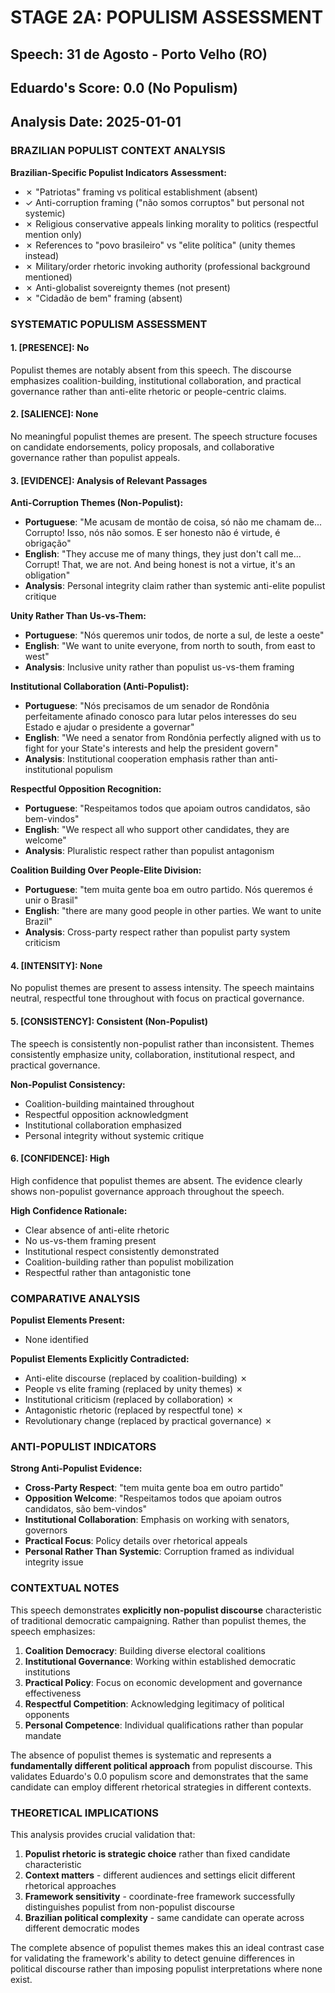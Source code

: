 # STAGE 2A: POPULISM ASSESSMENT
## Speech: 31 de Agosto - Porto Velho (RO)
## Eduardo's Score: 0.0 (No Populism)
## Analysis Date: 2025-01-01

### BRAZILIAN POPULIST CONTEXT ANALYSIS

**Brazilian-Specific Populist Indicators Assessment:**
- ✗ "Patriotas" framing vs political establishment (absent)
- ✓ Anti-corruption framing ("não somos corruptos" but personal not systemic)
- ✗ Religious conservative appeals linking morality to politics (respectful mention only)
- ✗ References to "povo brasileiro" vs "elite política" (unity themes instead)
- ✗ Military/order rhetoric invoking authority (professional background mentioned)
- ✗ Anti-globalist sovereignty themes (not present)
- ✗ "Cidadão de bem" framing (absent)

### SYSTEMATIC POPULISM ASSESSMENT

#### 1. [PRESENCE]: **No**

Populist themes are notably absent from this speech. The discourse emphasizes coalition-building, institutional collaboration, and practical governance rather than anti-elite rhetoric or people-centric claims.

#### 2. [SALIENCE]: **None**

No meaningful populist themes are present. The speech structure focuses on candidate endorsements, policy proposals, and collaborative governance rather than populist appeals.

#### 3. [EVIDENCE]: Analysis of Relevant Passages

**Anti-Corruption Themes (Non-Populist):**
- **Portuguese**: "Me acusam de montão de coisa, só não me chamam de... Corrupto! Isso, nós não somos. E ser honesto não é virtude, é obrigação"
- **English**: "They accuse me of many things, they just don't call me... Corrupt! That, we are not. And being honest is not a virtue, it's an obligation"
- **Analysis**: Personal integrity claim rather than systemic anti-elite populist critique

**Unity Rather Than Us-vs-Them:**
- **Portuguese**: "Nós queremos unir todos, de norte a sul, de leste a oeste"
- **English**: "We want to unite everyone, from north to south, from east to west"
- **Analysis**: Inclusive unity rather than populist us-vs-them framing

**Institutional Collaboration (Anti-Populist):**
- **Portuguese**: "Nós precisamos de um senador de Rondônia perfeitamente afinado conosco para lutar pelos interesses do seu Estado e ajudar o presidente a governar"
- **English**: "We need a senator from Rondônia perfectly aligned with us to fight for your State's interests and help the president govern"
- **Analysis**: Institutional cooperation emphasis rather than anti-institutional populism

**Respectful Opposition Recognition:**
- **Portuguese**: "Respeitamos todos que apoiam outros candidatos, são bem-vindos"
- **English**: "We respect all who support other candidates, they are welcome"
- **Analysis**: Pluralistic respect rather than populist antagonism

**Coalition Building Over People-Elite Division:**
- **Portuguese**: "tem muita gente boa em outro partido. Nós queremos é unir o Brasil"
- **English**: "there are many good people in other parties. We want to unite Brazil"
- **Analysis**: Cross-party respect rather than populist party system criticism

#### 4. [INTENSITY]: **None**

No populist themes are present to assess intensity. The speech maintains neutral, respectful tone throughout with focus on practical governance.

#### 5. [CONSISTENCY]: **Consistent (Non-Populist)**

The speech is consistently non-populist rather than inconsistent. Themes consistently emphasize unity, collaboration, institutional respect, and practical governance.

**Non-Populist Consistency:**
- Coalition-building maintained throughout
- Respectful opposition acknowledgment
- Institutional collaboration emphasized
- Personal integrity without systemic critique

#### 6. [CONFIDENCE]: **High**

High confidence that populist themes are absent. The evidence clearly shows non-populist governance approach throughout the speech.

**High Confidence Rationale:**
- Clear absence of anti-elite rhetoric
- No us-vs-them framing present
- Institutional respect consistently demonstrated
- Coalition-building rather than populist mobilization
- Respectful rather than antagonistic tone

### COMPARATIVE ANALYSIS

**Populist Elements Present:**
- None identified

**Populist Elements Explicitly Contradicted:**
- Anti-elite discourse (replaced by coalition-building) ✗
- People vs elite framing (replaced by unity themes) ✗
- Institutional criticism (replaced by collaboration) ✗
- Antagonistic rhetoric (replaced by respectful tone) ✗
- Revolutionary change (replaced by practical governance) ✗

### ANTI-POPULIST INDICATORS

**Strong Anti-Populist Evidence:**
- **Cross-Party Respect**: "tem muita gente boa em outro partido"
- **Opposition Welcome**: "Respeitamos todos que apoiam outros candidatos, são bem-vindos"
- **Institutional Collaboration**: Emphasis on working with senators, governors
- **Practical Focus**: Policy details over rhetorical appeals
- **Personal Rather Than Systemic**: Corruption framed as individual integrity issue

### CONTEXTUAL NOTES

This speech demonstrates **explicitly non-populist discourse** characteristic of traditional democratic campaigning. Rather than populist themes, the speech emphasizes:

1. **Coalition Democracy**: Building diverse electoral coalitions
2. **Institutional Governance**: Working within established democratic institutions
3. **Practical Policy**: Focus on economic development and governance effectiveness
4. **Respectful Competition**: Acknowledging legitimacy of political opponents
5. **Personal Competence**: Individual qualifications rather than popular mandate

The absence of populist themes is systematic and represents a **fundamentally different political approach** from populist discourse. This validates Eduardo's 0.0 populism score and demonstrates that the same candidate can employ different rhetorical strategies in different contexts.

### THEORETICAL IMPLICATIONS

This analysis provides crucial validation that:
1. **Populist rhetoric is strategic choice** rather than fixed candidate characteristic
2. **Context matters** - different audiences and settings elicit different rhetorical approaches
3. **Framework sensitivity** - coordinate-free framework successfully distinguishes populist from non-populist discourse
4. **Brazilian political complexity** - same candidate can operate across different democratic modes

The complete absence of populist themes makes this an ideal contrast case for validating the framework's ability to detect genuine differences in political discourse rather than imposing populist interpretations where none exist. 